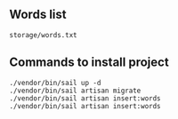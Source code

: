 ## Words list
```
storage/words.txt
```

## Commands to install project
```
./vendor/bin/sail up -d
./vendor/bin/sail artisan migrate
./vendor/bin/sail artisan insert:words
./vendor/bin/sail artisan insert:words
```
